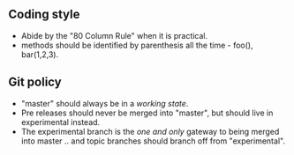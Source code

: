 ## Coding style
* Abide by the "80 Column Rule" when it is practical.
* methods should be identified by parenthesis all the time - foo(), bar(1,2,3).

## Git policy
* "master" should always be in a _working state_.
* Pre releases should never be merged into "master", but should live in
  experimental instead.
* The experimental branch is the _one and only_ gateway to being merged into
  master .. and topic branches should branch off from "experimental".

  

